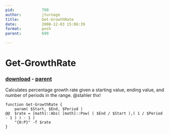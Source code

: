 ```yaml
---
pid:            700
author:         jturnage
title:          Get-GrowthRate
date:           2008-12-03 15:06:39
format:         posh
parent:         699

---
```


# Get-GrowthRate

### [download](//scripts/700.ps1) - [parent](//scripts/699.md)

Calculates percentage growth rate given a starting value, ending value, and number of periods in the range.  @stahler thx!

```posh
function Get-GrowthRate {
	param( $Start, $End, $Period ) 
@@	$rate = [math]::Abs( [math]::Pow( ( $End / $Start ),( 1 / $Period - 1 ) ) - 1 )
	"{0:P}" -f $rate
}
```
